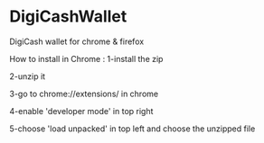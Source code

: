 # DigiCashWallet
DigiCash wallet for chrome &amp; firefox

How to install in Chrome : 
1-install the zip   

2-unzip it  

3-go to chrome://extensions/  in chrome  

4-enable 'developer mode' in top right   

5-choose 'load unpacked' in top left and choose the unzipped file
